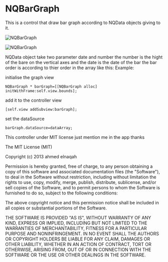 NQBarGraph
=================

This is a control that draw bar graph according to NQData objects giving to it. 

![NQBarGraph](http://farm3.staticflickr.com/2859/9148749570_007902a0a2.jpg)

![NQBarGraph](http://farm8.staticflickr.com/7337/9146520251_07ac1957d1.jpg)

NQData object take two parameter date and number the number is the hight of the bare on the vertical 
axes and the date is the date of the bar the bar order is according to thier order in the array like this: Example: 

initialise the graph view 

```objc
NQBarGraph * barGraph=[[NQBarGraph alloc] initWithFrame:self.view.bounds];
```

add it to the controller view 

```objc
[self.view addSubview:barGraph];
```
 

set the dataSource 

```objc
barGraph.dataSource=dataArray;
```



This controller under MIT license just mention me in the app thanks

The MIT License (MIT)

Copyright (c) 2013 ahmed elnaqah

Permission is hereby granted, free of charge, to any person obtaining a copy
of this software and associated documentation files (the "Software"), to deal
in the Software without restriction, including without limitation the rights
to use, copy, modify, merge, publish, distribute, sublicense, and/or sell
copies of the Software, and to permit persons to whom the Software is
furnished to do so, subject to the following conditions:

The above copyright notice and this permission notice shall be included in
all copies or substantial portions of the Software.

THE SOFTWARE IS PROVIDED "AS IS", WITHOUT WARRANTY OF ANY KIND, EXPRESS OR
IMPLIED, INCLUDING BUT NOT LIMITED TO THE WARRANTIES OF MERCHANTABILITY,
FITNESS FOR A PARTICULAR PURPOSE AND NONINFRINGEMENT. IN NO EVENT SHALL THE
AUTHORS OR COPYRIGHT HOLDERS BE LIABLE FOR ANY CLAIM, DAMAGES OR OTHER
LIABILITY, WHETHER IN AN ACTION OF CONTRACT, TORT OR OTHERWISE, ARISING FROM,
OUT OF OR IN CONNECTION WITH THE SOFTWARE OR THE USE OR OTHER DEALINGS IN
THE SOFTWARE.
